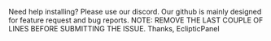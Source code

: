 Need help installing? Please use our discord. Our github is mainly designed for feature request and bug reports. NOTE: REMOVE THE LAST COUPLE OF LINES BEFORE SUBMITTING THE ISSUE. Thanks, EclipticPanel


